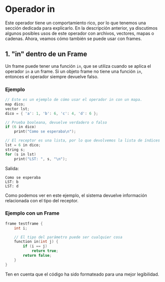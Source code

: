# Operador in

Este operador tiene un comportamiento rico, por lo que tenemos una sección dedicada para explicarlo. En la descripción anterior, ya discutimos algunos posibles usos de este operador con archivos, vectores, mapas o cadenas. Ahora, veamos cómo también se puede usar con frames.

## 1. "in" dentro de un Frame

Un frame puede tener una función `in`, que se utiliza cuando se aplica el operador `in` a un frame. Si un objeto frame no tiene una función `in`, entonces el operador siempre devuelve falso.

### Ejemplo

```cpp
// Este es un ejemplo de cómo usar el operador in con un mapa.
map dico;
vector lst;
dico = { 'a': 1, 'b': 6, 'c': 4, 'd': 6 };

// Prueba booleana, devuelve verdadero o falso
if (6 in dico)
    print("Como se esperaba\n");

// El receptor es una lista, por lo que devolvemos la lista de índices
lst = 6 in dico;
string s;
for (s in lst)
    print("LST: ", s, "\n");
```

Salida:
```
Como se esperaba
LST: b
LST: d
```

Como podemos ver en este ejemplo, el sistema devuelve información relacionada con el tipo del receptor.

### Ejemplo con un Frame

```cpp
frame testframe {
    int i;

    // El tipo del parámetro puede ser cualquier cosa
    function in(int j) {
        if (i == j)
            return true;
        return false;
    }
}
```

Ten en cuenta que el código ha sido formateado para una mejor legibilidad.